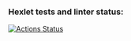 ### Hexlet tests and linter status:

[![Actions Status](https://github.com/AntonSteshenko/devops-for-programmers-project-74/workflows/hexlet-check/badge.svg)](https://github.com/AntonSteshenko/devops-for-programmers-project-74/actions)
